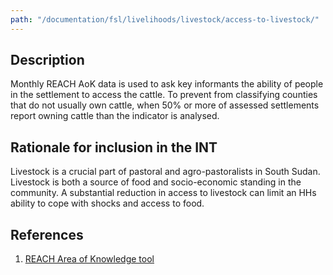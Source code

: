 ```yaml
---
path: "/documentation/fsl/livelihoods/livestock/access-to-livestock/"
---
```


## Description

Monthly REACH AoK data is used to ask key informants the ability of people in the settlement to access the cattle. To prevent from classifying counties that do not usually own cattle, when 50% or more of assessed settlements report owning cattle than the indicator is analysed.

## Rationale for inclusion in the INT

Livestock is a crucial part of pastoral and agro-pastoralists in South Sudan. Livestock is both a source of food and socio-economic standing in the community. A substantial reduction in access to livestock can limit an HHs ability to cope with shocks and access to food.

## References

1. [REACH Area of Knowledge tool](http://www.reachresourcecentre.info/system/files/resource-documents/reach_ssd_terms_of_references_assessment_of_hard_to_reach_areas_2_november_2018.pdf)
